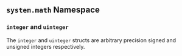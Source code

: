 ## `system.math` Namespace

### `integer` and `uinteger`

The `integer` and `uinteger` structs are arbitrary precision signed and unsigned integers respectively.
